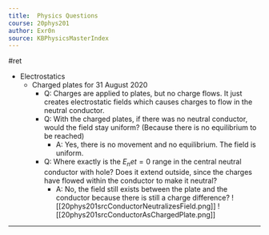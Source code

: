 ```yaml
---
title:  Physics Questions
course: 20phys201
author: Exr0n
source: KBPhysicsMasterIndex
---
```

#ret

- Electrostatics
	- Charged plates for 31 August 2020
		- Q: Charges are applied to plates, but no charge flows. It just creates electrostatic fields which causes charges to flow in the neutral conductor.
		- Q: With the charged plates, if there was no neutral conductor, would the field stay uniform? (Because there is no equilibrium to be reached)
			- A: Yes, there is no movement and no equilibrium. The field is uniform.
		- Q: Where exactly is the $E_net = 0$ range in the central neutral conductor with hole? Does it extend outside, since the charges have flowed within the conductor to make it neutral?
			- A: No, the field still exists between the plate and the conductor because there is still a charge difference?
			![[20phys201srcConductorNeutralizesField.png]]
			![[20phys201srcConductorAsChargedPlate.png]]

---